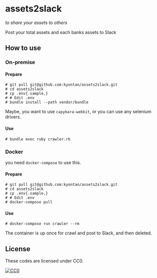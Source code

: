 # assets2slack

_to share your assets to others_

Post your total assets and each banks assets to Slack

## How to use

### On-premise

#### Prepare

```
# git pull git@github.com:kyontan/assets2slack.git
# cd assets2slack
# cp .env{.sample,}
# # Edit .env
# bundle install --path vendor/bundle
```

Maybe, you want to use `capybara-webkit`, or you can use any selenium drivers.

#### Use

```
# bundle exec ruby crawler.rb
```

### Docker

you need `docker-compose` to use this.

#### Prepare

```
# git pull git@github.com:kyontan/assets2slack.git
# cd assets2slack
# cp .env{.sample,}
# # Edit .env
# docker-compose pull
```

#### Use

```
# docker-compose run crawler --rm
```

The container is up once for crawl and post to Slack, and then deleted.

## License

These codes are licensed under CC0.

[![CC0](http://i.creativecommons.org/p/zero/1.0/88x31.png "CC0")](http://creativecommons.org/publicdomain/zero/1.0/deed.ja)
